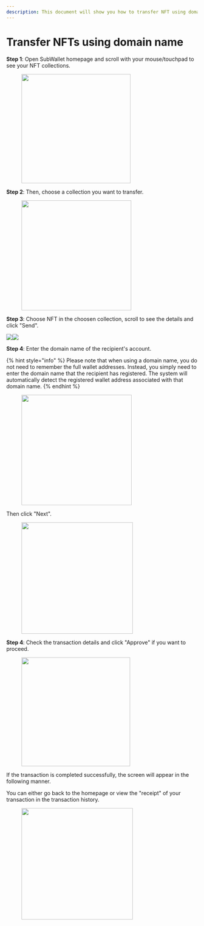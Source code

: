 ```yaml
---
description: This document will show you how to transfer NFT using domain name.
---
```


# Transfer NFTs using domain name

**Step 1**: Open SubWallet homepage and scroll with your mouse/touchpad to see your NFT collections.

<div align="left">

<figure><img src="../../../.gitbook/assets/image (304).png" alt="" width="287"><figcaption></figcaption></figure>

</div>

**Step 2**: Then, choose a collection you want to transfer.

<div align="left">

<figure><img src="../../../.gitbook/assets/image (73) (1) (1) (1) (1).png" alt="" width="289"><figcaption></figcaption></figure>

</div>

**Step 3**: Choose NFT in the choosen collection, scroll to see the details and click "Send".

![](<../../../.gitbook/assets/image (70) (1) (1) (1) (1).png>)![](<../../../.gitbook/assets/image (72) (1) (1) (1) (1).png>)

**Step 4**: Enter the domain name of the recipient's account.

{% hint style="info" %}
Please note that when using a domain name, you do not need to remember the full wallet addresses. Instead, you simply need to enter the domain name that the recipient has registered. The system will automatically detect the registered wallet address associated with that domain name.
{% endhint %}

<div align="left">

<figure><img src="../../../.gitbook/assets/image (65) (1) (1) (1) (1).png" alt="" width="290"><figcaption></figcaption></figure>

</div>

Then click "Next".

<div align="left">

<figure><img src="../../../.gitbook/assets/image (66) (1) (1) (1) (1).png" alt="" width="293"><figcaption></figcaption></figure>

</div>

**Step 4**: Check the transaction details and click "Approve" if you want to proceed.

<div align="left">

<figure><img src="../../../.gitbook/assets/image (67) (1) (1) (1) (1).png" alt="" width="286"><figcaption></figcaption></figure>

</div>

If the transaction is completed successfully, the screen will appear in the following manner.

You can either go back to the homepage or view the "receipt" of your transaction in the transaction history.

<div align="left">

<figure><img src="../../../.gitbook/assets/image (74) (1) (1) (1) (1).png" alt="" width="293"><figcaption></figcaption></figure>

</div>
